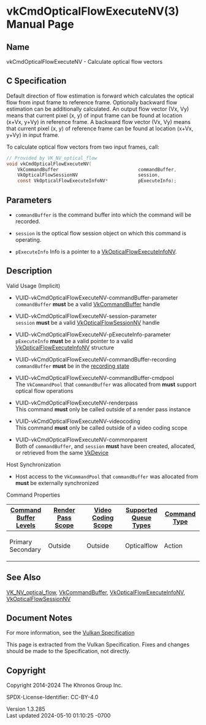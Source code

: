 # vkCmdOpticalFlowExecuteNV(3) Manual Page

## Name

vkCmdOpticalFlowExecuteNV - Calculate optical flow vectors



## <a href="#_c_specification" class="anchor"></a>C Specification

Default direction of flow estimation is forward which calculates the
optical flow from input frame to reference frame. Optionally backward
flow estimation can be additionally calculated. An output flow vector
(Vx, Vy) means that current pixel (x, y) of input frame can be found at
location (x+Vx, y+Vy) in reference frame. A backward flow vector (Vx,
Vy) means that current pixel (x, y) of reference frame can be found at
location (x+Vx, y+Vy) in input frame.

To calculate optical flow vectors from two input frames, call:

``` c
// Provided by VK_NV_optical_flow
void vkCmdOpticalFlowExecuteNV(
    VkCommandBuffer                             commandBuffer,
    VkOpticalFlowSessionNV                      session,
    const VkOpticalFlowExecuteInfoNV*           pExecuteInfo);
```

## <a href="#_parameters" class="anchor"></a>Parameters

- `commandBuffer` is the command buffer into which the command will be
  recorded.

- `session` is the optical flow session object on which this command is
  operating.

- `pExecuteInfo` Info is a pointer to a
  [VkOpticalFlowExecuteInfoNV](https://registry.khronos.org/vulkan/specs/1.3-extensions/man/html/VkOpticalFlowExecuteInfoNV.html).

## <a href="#_description" class="anchor"></a>Description

Valid Usage (Implicit)

- <a href="#VUID-vkCmdOpticalFlowExecuteNV-commandBuffer-parameter"
  id="VUID-vkCmdOpticalFlowExecuteNV-commandBuffer-parameter"></a>
  VUID-vkCmdOpticalFlowExecuteNV-commandBuffer-parameter  
  `commandBuffer` **must** be a valid
  [VkCommandBuffer](https://registry.khronos.org/vulkan/specs/1.3-extensions/man/html/VkCommandBuffer.html) handle

- <a href="#VUID-vkCmdOpticalFlowExecuteNV-session-parameter"
  id="VUID-vkCmdOpticalFlowExecuteNV-session-parameter"></a>
  VUID-vkCmdOpticalFlowExecuteNV-session-parameter  
  `session` **must** be a valid
  [VkOpticalFlowSessionNV](https://registry.khronos.org/vulkan/specs/1.3-extensions/man/html/VkOpticalFlowSessionNV.html) handle

- <a href="#VUID-vkCmdOpticalFlowExecuteNV-pExecuteInfo-parameter"
  id="VUID-vkCmdOpticalFlowExecuteNV-pExecuteInfo-parameter"></a>
  VUID-vkCmdOpticalFlowExecuteNV-pExecuteInfo-parameter  
  `pExecuteInfo` **must** be a valid pointer to a valid
  [VkOpticalFlowExecuteInfoNV](https://registry.khronos.org/vulkan/specs/1.3-extensions/man/html/VkOpticalFlowExecuteInfoNV.html)
  structure

- <a href="#VUID-vkCmdOpticalFlowExecuteNV-commandBuffer-recording"
  id="VUID-vkCmdOpticalFlowExecuteNV-commandBuffer-recording"></a>
  VUID-vkCmdOpticalFlowExecuteNV-commandBuffer-recording  
  `commandBuffer` **must** be in the [recording
  state](#commandbuffers-lifecycle)

- <a href="#VUID-vkCmdOpticalFlowExecuteNV-commandBuffer-cmdpool"
  id="VUID-vkCmdOpticalFlowExecuteNV-commandBuffer-cmdpool"></a>
  VUID-vkCmdOpticalFlowExecuteNV-commandBuffer-cmdpool  
  The `VkCommandPool` that `commandBuffer` was allocated from **must**
  support optical flow operations

- <a href="#VUID-vkCmdOpticalFlowExecuteNV-renderpass"
  id="VUID-vkCmdOpticalFlowExecuteNV-renderpass"></a>
  VUID-vkCmdOpticalFlowExecuteNV-renderpass  
  This command **must** only be called outside of a render pass instance

- <a href="#VUID-vkCmdOpticalFlowExecuteNV-videocoding"
  id="VUID-vkCmdOpticalFlowExecuteNV-videocoding"></a>
  VUID-vkCmdOpticalFlowExecuteNV-videocoding  
  This command **must** only be called outside of a video coding scope

- <a href="#VUID-vkCmdOpticalFlowExecuteNV-commonparent"
  id="VUID-vkCmdOpticalFlowExecuteNV-commonparent"></a>
  VUID-vkCmdOpticalFlowExecuteNV-commonparent  
  Both of `commandBuffer`, and `session` **must** have been created,
  allocated, or retrieved from the same [VkDevice](https://registry.khronos.org/vulkan/specs/1.3-extensions/man/html/VkDevice.html)

Host Synchronization

- Host access to the `VkCommandPool` that `commandBuffer` was allocated
  from **must** be externally synchronized

Command Properties

<table class="tableblock frame-all grid-all stretch">
<colgroup>
<col style="width: 20%" />
<col style="width: 20%" />
<col style="width: 20%" />
<col style="width: 20%" />
<col style="width: 20%" />
</colgroup>
<thead>
<tr class="header">
<th class="tableblock halign-left valign-top"><a
href="#VkCommandBufferLevel">Command Buffer Levels</a></th>
<th class="tableblock halign-left valign-top"><a
href="#vkCmdBeginRenderPass">Render Pass Scope</a></th>
<th class="tableblock halign-left valign-top"><a
href="#vkCmdBeginVideoCodingKHR">Video Coding Scope</a></th>
<th class="tableblock halign-left valign-top"><a
href="#VkQueueFlagBits">Supported Queue Types</a></th>
<th class="tableblock halign-left valign-top"><a
href="#fundamentals-queueoperation-command-types">Command Type</a></th>
</tr>
</thead>
<tbody>
<tr class="odd">
<td class="tableblock halign-left valign-top"><p>Primary<br />
Secondary</p></td>
<td class="tableblock halign-left valign-top"><p>Outside</p></td>
<td class="tableblock halign-left valign-top"><p>Outside</p></td>
<td class="tableblock halign-left valign-top"><p>Opticalflow</p></td>
<td class="tableblock halign-left valign-top"><p>Action</p></td>
</tr>
</tbody>
</table>

## <a href="#_see_also" class="anchor"></a>See Also

[VK_NV_optical_flow](https://registry.khronos.org/vulkan/specs/1.3-extensions/man/html/VK_NV_optical_flow.html),
[VkCommandBuffer](https://registry.khronos.org/vulkan/specs/1.3-extensions/man/html/VkCommandBuffer.html),
[VkOpticalFlowExecuteInfoNV](https://registry.khronos.org/vulkan/specs/1.3-extensions/man/html/VkOpticalFlowExecuteInfoNV.html),
[VkOpticalFlowSessionNV](https://registry.khronos.org/vulkan/specs/1.3-extensions/man/html/VkOpticalFlowSessionNV.html)

## <a href="#_document_notes" class="anchor"></a>Document Notes

For more information, see the <a
href="https://registry.khronos.org/vulkan/specs/1.3-extensions/html/vkspec.html#vkCmdOpticalFlowExecuteNV"
target="_blank" rel="noopener">Vulkan Specification</a>

This page is extracted from the Vulkan Specification. Fixes and changes
should be made to the Specification, not directly.

## <a href="#_copyright" class="anchor"></a>Copyright

Copyright 2014-2024 The Khronos Group Inc.

SPDX-License-Identifier: CC-BY-4.0

Version 1.3.285  
Last updated 2024-05-10 01:10:25 -0700
